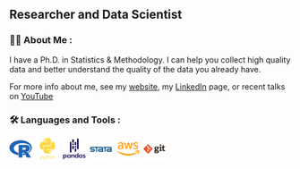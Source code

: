 ## Researcher and Data Scientist

### :woman_technologist: About Me :
I have a Ph.D. in Statistics & Methodology. 
I can help you collect high quality data and better understand the quality of the data you already have.

For more info about me, see my [website](https://www.stepheckman.com), my [LinkedIn](https://www.linkedin.com/in/stephanie-eckman-090224aa/) page, or recent talks on [YouTube](https://www.youtube.com/channel/UC7bSRB3ufs9mkQrKDByLglg)
<!--
    <img src="https://img.shields.io/badge/LinkedIn-blue?style=for-the-badge&logo=linkedin&logoColor=white" alt="LinkedIn Badge"/>
  </a>
  <a href="[your-youtube-URL](https://www.youtube.com/channel/UC7bSRB3ufs9mkQrKDByLglg)">
    <img src="https://img.shields.io/badge/YouTube-red?style=for-the-badge&logo=youtube&logoColor=white" alt="Youtube Badge"/>
  </a>
</div>
-->

### :hammer_and_wrench: Languages and Tools :
<div>
  <img src="https://github.com/devicons/devicon/blob/master/icons/r/r-plain.svg" title="R" alt="R" width="40" height="40"/>&nbsp;
  <img src="https://github.com/devicons/devicon/blob/master/icons/python/python-plain-wordmark.svg" title="Python" alt="Python" width="40" height="40"/>&nbsp;
  <img src="https://github.com/devicons/devicon/blob/master/icons/pandas/pandas-plain-wordmark.svg" title="Pandas" **alt="Pandas" width="40" height="40"/>&nbsp;
  <img src="https://github.com/devicons/devicon/blob/master/icons/stata/stata-original-wordmark.svg" title="Stata" **alt="Stata" width="40" height="40"/>&nbsp;
  <img src="https://github.com/devicons/devicon/blob/master/icons/amazonwebservices/amazonwebservices-plain-wordmark.svg" title="AWS" alt="AWS" width="40" height="40"/>&nbsp;
  <img src="https://github.com/devicons/devicon/blob/master/icons/git/git-original-wordmark.svg" title="Git" **alt="Git" width="40" height="40"/>

</div>

<!--
**stepheckman/stepheckman** is a ✨ _special_ ✨ repository because its `README.md` (this file) appears on your GitHub profile.

Here are some ideas to get you started:

- 🔭 I’m currently working on ...
- 🌱 I’m currently learning ...
- 👯 I’m looking to collaborate on ...
- 🤔 I’m looking for help with ...
- 💬 Ask me about ...
- 📫 How to reach me: ...
- 😄 Pronouns: ...
- ⚡ Fun fact: ...
-->
